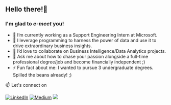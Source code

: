 ## Hello there!👋 
### I'm glad to *e-meet* you!

- 🔭 I’m currently working as a Support Engineering Intern at Microsoft.
- 🌱 I leverage programming to harness the power of data and use it to drive extraordinary business insights.
- 👯 I’d love to collaborate on Business Intelligence/Data Analytics projects.
- 💬 Ask me about how to chase your passion alongside a full-time professional degree/job and become financially independent ;)
- ⚡ Fun fact about me: I wanted to pursue 3 undergraduate degrees. Spilled the beans already! ;)

📫 Let's connect on 

[![LinkedIn](https://img.shields.io/badge/-linkedin-blue?style=for-the-badge&logo=linkedin)](https://www.linkedin.com/in/s-ishita/) [![Medium](https://img.shields.io/badge/-medium-black?style=for-the-badge&logo=medium)](https://medium.com/@singhishita) [<img src = "https://img.shields.io/badge/twitter-%2320A1F1.svg?&style=for-the-badge&logo=twitter&logoColor=white">](https://twitter.com/wordsplusworth/)



<!--
**singhishita/singhishita** is a ✨ _special_ ✨ repository because its `README.md` (this file) appears on your GitHub profile.>

